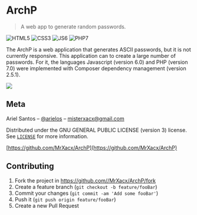 # ArchP
> A web app to generate random passwords.

![HTML5](https://img.shields.io/badge/HTML5-E34F26?style=for-the-badge&logo=html5&logoColor=white)
![CSS3](https://img.shields.io/badge/CSS3-1572B6?style=for-the-badge&logo=css3&logoColor=white)
![JS6](https://img.shields.io/badge/JavaScript-323330?style=for-the-badge&logo=javascript&logoColor=F7DF1E)
![PHP7](https://img.shields.io/badge/PHP-777BB4?style=for-the-badge&logo=php&logoColor=white)


The ArchP is a web application that generates ASCII passwords, but it is not currently responsive. This application can to create a large number of passwords. For it, the languages Javascript (version 6.0) and PHP (version 7.0) were implemented with Composer dependency management (version 2.5.1).


![](../header.png)

## Meta

Ariel Santos – [@arielos](https://linkedin.com/in/arielos) – misterxacx@gmail.com

Distributed under the GNU GENERAL PUBLIC LICENSE (version 3) license. See [``LICENSE``](./LICENSE) for more information.

[https://github.com/MrXacx/ArchP](https://github.com/MrXacx/ArchP)

## Contributing

1. Fork the project in <https://github.com//MrXacx/ArchP/fork>
2. Create a feature branch (`git checkout -b feature/fooBar`)
3. Commit your changes (`git commit -am 'Add some fooBar'`)
4. Push it (`git push origin feature/fooBar`)
5. Create a new Pull Request


